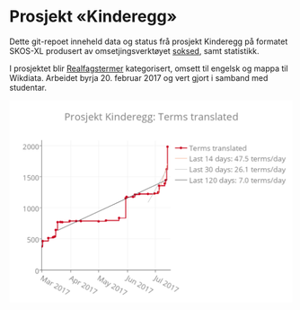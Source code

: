 # Prosjekt «Kinderegg»

Dette git-repoet inneheld data og status frå prosjekt Kinderegg på formatet SKOS-XL
produsert av omsetjingsverktøyet [soksed](https://github.com/danmichaelo/soksed),
samt statistikk.

I prosjektet blir [Realfagstermer](https://github.com/realfagstermer/realfagstermer)
kategorisert, omsett til engelsk og mappa til Wikdiata. Arbeidet byrja 20. februar 2017
og vert gjort i samband med studentar.

[![Translation progress: total terms](total_terms.png)](https://plot.ly/~danmichaelo/380/)

